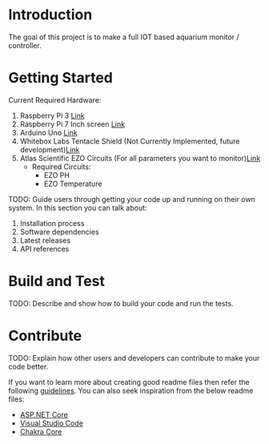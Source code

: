 # Introduction 
The goal of this project is to make a full IOT based aquarium monitor / controller.  

# Getting Started
Current Required Hardware:
1. Raspberry Pi 3 [Link](https://www.amazon.com/ELEMENT-Element14-Raspberry-Pi-Motherboard/dp/B07BDR5PDW/ref=sr_1_3?s=pc&ie=UTF8&qid=1537397089&sr=1-3&keywords=raspberry+pi+3+b%2B)
2. Raspberry Pi 7 Inch screen [Link](https://www.amazon.com/Raspberry-Pi-7-Touchscreen-Display/dp/B0153R2A9I/ref=sr_1_3?s=electronics&ie=UTF8&qid=1537397181&sr=1-3&keywords=raspberry+pi+screen)
3. Arduino Uno [Link](https://www.amazon.com/Arduino-A000066-ARDUINO-UNO-R3/dp/B008GRTSV6/ref=sr_1_3?s=electronics&ie=UTF8&qid=1537397251&sr=1-3&keywords=arduino+uno)
4. Whitebox Labs Tentacle Shield (Not Currently Implemented, future development)[Link](https://www.whiteboxes.ch/shop/tentacle/?v=7516fd43adaa)
5. Atlas Scientific EZO Circuits (For all parameters you want to monitor)[Link](https://www.atlas-scientific.com/)
    - Required Circuits:
        - EZO PH
        - EZO Temperature

TODO: Guide users through getting your code up and running on their own system. In this section you can talk about:
1.	Installation process
2.	Software dependencies
3.	Latest releases
4.	API references

# Build and Test
TODO: Describe and show how to build your code and run the tests. 

# Contribute
TODO: Explain how other users and developers can contribute to make your code better. 

If you want to learn more about creating good readme files then refer the following [guidelines](https://www.visualstudio.com/en-us/docs/git/create-a-readme). You can also seek inspiration from the below readme files:
- [ASP.NET Core](https://github.com/aspnet/Home)
- [Visual Studio Code](https://github.com/Microsoft/vscode)
- [Chakra Core](https://github.com/Microsoft/ChakraCore)